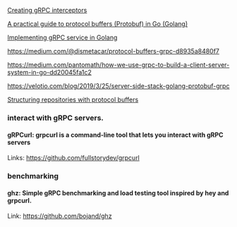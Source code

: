 [Creating gRPC interceptors](https://dev.to/davidsbond/golang-creating-grpc-interceptors-5el5)


[A practical guide to protocol buffers (Protobuf) in Go (Golang)](http://www.minaandrawos.com/2014/05/27/practical-guide-protocol-buffers-protobuf-go-golang/)

[Implementing gRPC service in Golang](https://toolbox.kurio.co.id/implementing-grpc-service-in-golang-afb9e05c0064)

https://medium.com/@dismetacar/protocol-buffers-grpc-d8935a8480f7

https://medium.com/pantomath/how-we-use-grpc-to-build-a-client-server-system-in-go-dd20045fa1c2

https://velotio.com/blog/2019/3/25/server-side-stack-golang-protobuf-grpc

[Structuring repositories with protocol buffers](https://dev.to/davidsbond/golang-structuring-repositories-with-protocol-buffers-3012)

### interact with gRPC servers. 

#### gRPCurl: grpcurl is a command-line tool that lets you interact with gRPC servers

Links: https://github.com/fullstorydev/grpcurl

### benchmarking

#### ghz: Simple gRPC benchmarking and load testing tool inspired by hey and grpcurl.

Link: https://github.com/bojand/ghz

